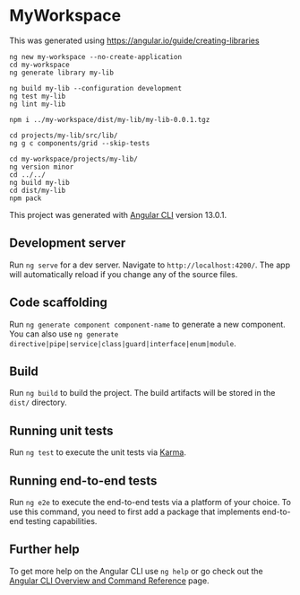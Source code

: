 # MyWorkspace

This was generated using https://angular.io/guide/creating-libraries

    ng new my-workspace --no-create-application
    cd my-workspace
    ng generate library my-lib
 
    ng build my-lib --configuration development
    ng test my-lib
    ng lint my-lib

    npm i ../my-workspace/dist/my-lib/my-lib-0.0.1.tgz

    cd projects/my-lib/src/lib/
    ng g c components/grid --skip-tests

    cd my-workspace/projects/my-lib/
    ng version minor
    cd ../../
    ng build my-lib
    cd dist/my-lib
    npm pack


This project was generated with [Angular CLI](https://github.com/angular/angular-cli) version 13.0.1.

## Development server

Run `ng serve` for a dev server. Navigate to `http://localhost:4200/`. The app will automatically reload if you change any of the source files.

## Code scaffolding

Run `ng generate component component-name` to generate a new component. You can also use `ng generate directive|pipe|service|class|guard|interface|enum|module`.

## Build

Run `ng build` to build the project. The build artifacts will be stored in the `dist/` directory.

## Running unit tests

Run `ng test` to execute the unit tests via [Karma](https://karma-runner.github.io).

## Running end-to-end tests

Run `ng e2e` to execute the end-to-end tests via a platform of your choice. To use this command, you need to first add a package that implements end-to-end testing capabilities.

## Further help

To get more help on the Angular CLI use `ng help` or go check out the [Angular CLI Overview and Command Reference](https://angular.io/cli) page.
